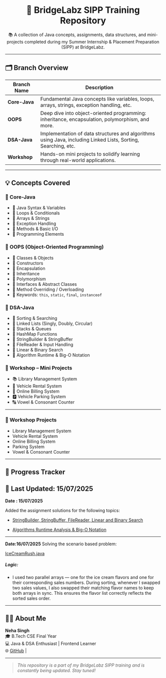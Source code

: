 <h1 align="center">🚀 BridgeLabz SIPP Training Repository</h1>

<p align="center">
  📚 A collection of Java concepts, assignments, data structures, and mini-projects completed during my Summer Internship & Placement Preparation (SIPP) at BridgeLabz.
</p>

---

## 🗂️ Branch Overview

| Branch Name   | Description |
|--------------|-------------|
| **Core-Java** | Fundamental Java concepts like variables, loops, arrays, strings, exception handling, etc. |
| **OOPS**      | Deep dive into object-oriented programming: inheritance, encapsulation, polymorphism, and more. |
| **DSA-Java**  | Implementation of data structures and algorithms using Java, including Linked Lists, Sorting, Searching, etc. |
| **Workshop**  | Hands-on mini projects to solidify learning through real-world applications. |

---

## 💡 Concepts Covered

### 🔹 Core-Java
- 🔸 Java Syntax & Variables  
- 🔸 Loops & Conditionals  
- 🔸 Arrays & Strings  
- 🔸 Exception Handling  
- 🔸 Methods & Basic I/O  
- 🔸 Programming Elements  

### 🔹 OOPS (Object-Oriented Programming)
- 🔹 Classes & Objects  
- 🔹 Constructors  
- 🔹 Encapsulation  
- 🔹 Inheritance  
- 🔹 Polymorphism  
- 🔹 Interfaces & Abstract Classes  
- 🔹 Method Overriding / Overloading  
- 🔹 Keywords: `this`, `static`, `final`, `instanceof`

### 🔹 DSA-Java
- 🔸 Sorting & Searching  
- 🔸 Linked Lists (Singly, Doubly, Circular)  
- 🔸 Stacks & Queues  
- 🔸 HashMap Functions  
- 🔸 StringBuilder & StringBuffer  
- 🔸 FileReader & Input Handling  
- 🔸 Linear & Binary Search  
- 🔸 Algorithm Runtime & Big-O Notation

### 🔹 Workshop – Mini Projects
- 📚 Library Management System  
- 🚗 Vehicle Rental System  
- 🧾 Online Billing System  
- 🅿️ Vehicle Parking System  
- 🔠 Vowel & Consonant Counter  

---

### 📁 Workshop Projects
- Library Management System
- Vehicle Rental System
- Online Billing System
- Parking System
- Vowel & Consonant Counter
---

## 🧠 Progress Tracker

📅 **Last Updated: 15/07/2025**
---

**Date : 15/07/2025**

Added the assignment solutions for the following topics:

- [StringBuilder, StringBuffer, FileReader, Linear and Binary Search](https://github.com/NehaSingh2505/BridgeLabz-SIPP-Training/tree/dsa/StringBuilder_StringBuffer_FileReader_LinearAndBinarySearch)

- [Algorithms Runtime Analysis & Big-O Notation](https://github.com/NehaSingh2505/BridgeLabz-SIPP-Training/tree/dsa/AlgorithmsRuntimeAnalysisBigONotation)

---
**Date:16/07/2025**
Solving the scenario based problem:

 [IceCreamRush.java](https://github.com/NehaSingh2505/BridgeLabz-SIPP-Training/blob/dsa/ScenarioBased/IceCreamRush.java) 
##### Logic:
- I used two parallel arrays — one for the ice cream flavors and one for their corresponding sales numbers. During sorting, whenever I swapped two sales values, I also swapped their matching flavor names to keep both arrays in sync. This ensures the flavor list correctly reflects the sorted sales order.




---

## 🙋‍♀️ About Me

**Neha Singh**  
🎓 B.Tech CSE Final Year  
💻 Java & DSA Enthusiast | Frontend Learner  
🌐 [GitHub](https://github.com/NehaSingh2505) | 

---

> _This repository is a part of my BridgeLabz SIPP training and is constantly being updated. Stay tuned!_
